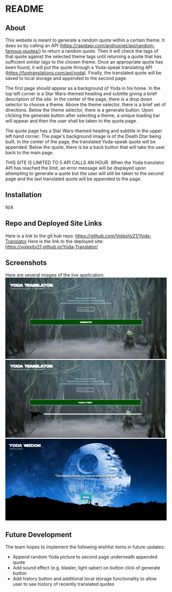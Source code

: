# README

## About

This website is meant to generate a random quote within a certain theme. It does so by calling an API (https://rapidapi.com/andruxnet/api/random-famous-quotes/) to return a random quote. Then it will check the tags of that quote against the selected theme tags until returning a quote that has sufficient similar tags to the chosen theme. Once an appropriate quote has been found, it will put the quote through a Yoda-speak translating API (https://funtranslations.com/api/yoda). Finally, the translated quote will be saved to local storage and appended to the second page. 

The first page should appear as a background of Yoda in his home. In the top left corner is a Star Wars-themed heading and subtitle giving a brief description of the site. In the center of the page, there is a drop down selector to choose a theme. Above the theme selector, there is a brief set of directions. Below the theme selector, there is a generate button. Upon clicking the generate button after selecting a theme, a unique loading bar will appear and then the user shall be taken to the quote page. 

The quote page has a Star Wars-themed heading and subtitle in the upper left hand corner. The page's background image is of the Death Dtar being built. In the center of the page, the translated Yoda-speak quote will be appended. Below the quote, there is be a back button that will take the user back to the main page. 

THIS SITE IS LIMITED TO 5 API CALLS AN HOUR. When the Yoda translator API has reached the limit, an error message will be displayed upon attempting to generate a quote but the user will still be taken to the second page and the last translated quote will be appended to the page.

## Installation

N/A

## Repo and Deployed Site Links

Here is a link to the git hub repo: https://github.com/Volexity21/Yoda-Translator
Here is the link to the deployed site: https://volexity21.github.io/Yoda-Translator/

## Screenshots
Here are several images of the live application:
![.](./assets/images/Screenshot%202022-12-16%20115124.png)
![.](./assets/images/Screenshot%202022-12-16%20115210.png)
![.](./assets/images/Screenshot%202022-12-16%20115155.png)

## Future Development

The team hopes to implement the following wishlist items in future updates:

- Append random Yoda picture to second page underneath appended quote
- Add sound effect (e.g. blaster, light saber) on button click of generate button
- Add history button and additional local storage functionality to allow user to see history of recently translated quotes